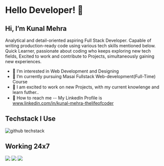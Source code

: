 # Hello Developer! 👋
## Hi, I’m Kunal Mehra

Analytical and detail-oriented aspiring Full Stack Developer. 
Capable of writing production-ready code using various tech skills mentioned below.
Quick Learner, passionate about coding who keeps exploring new tech fields, 
Excited to work and contribute to Projects, simultaneously gaining new experiences.

- 📘 I’m interested in Web Development and Designing
- 🌱 I’m currently pursuing Masai Fullstack Web-development(Full-Time) Course
- 💝 I am excited to work on new Projects, with my current knowlenge and learn futher..
- 📳 How to reach me -- My LinkedIn Profile is <img src="https://user-images.githubusercontent.com/112753481/215295737-4262bf24-24c7-47da-8549-c9222abe2c69.svg" width="15" height="15">  www.linkedin.com/in/kunal-mehra-thelifeofcoder


## Techstack I Use
![github techstack](https://user-images.githubusercontent.com/112753481/215295303-b3a01994-aae3-403f-aedf-062a007f69cc.png)

## Working 24x7
![](https://media.tenor.com/bQCHJwgCNuMAAAAM/kitten-cat.gif) 
![](https://gifdb.com/images/thumbnail/confused-cat-eyes-following-movements-i7pzcvt2oetcj9hc.gif)
![](https://media.tenor.com/y2JXkY1pXkwAAAAM/cat-computer.gif) 
